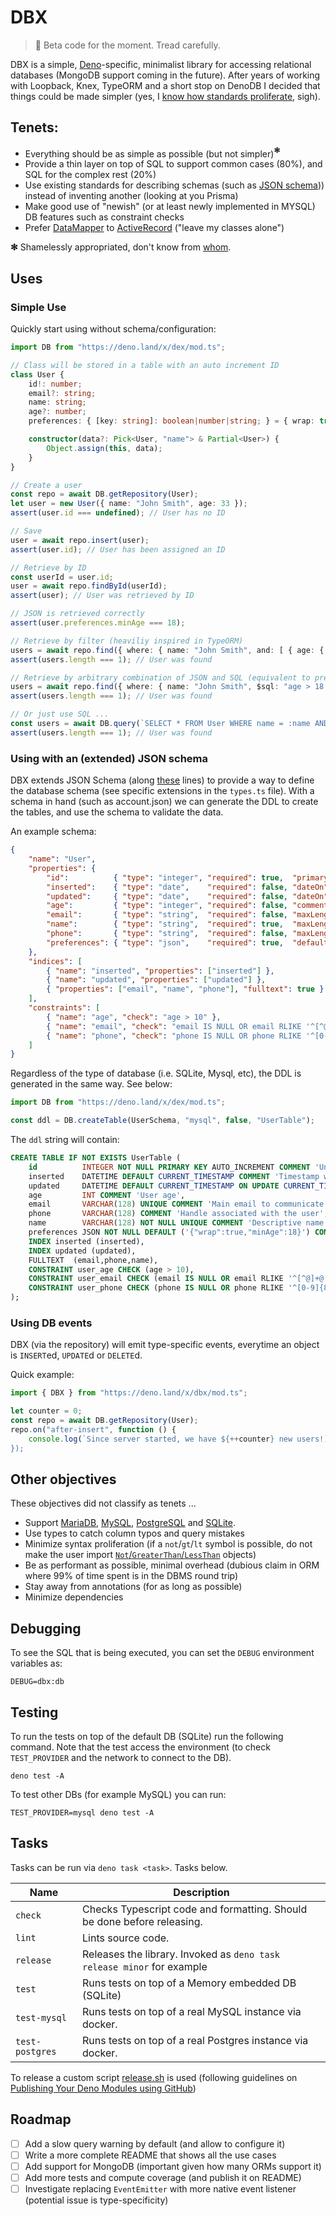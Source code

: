 # DBX

> 🚧 Beta code for the moment. Tread carefully.

DBX is a simple, [Deno](https://deno.land/)-specific, minimalist library for accessing relational databases (MongoDB support 
coming in the future). After years of working with Loopback, Knex, TypeORM and a short stop on DenoDB
I decided that things could be made simpler (yes, I [know how standards proliferate](https://imgs.xkcd.com/comics/standards.png), sigh).



## Tenets:

- Everything should be as simple as possible (but not simpler)**<sup>✻</sup>**
- Provide a thin layer on top of SQL to support common cases (80%), and SQL for the complex rest (20%)
- Use existing standards for describing schemas (such as [JSON schema](https://json-schema.org))) instead of inventing another (looking at you Prisma)
- Make good use of "newish" (or at least newly implemented in MYSQL) DB features such as constraint checks
- Prefer [DataMapper](https://typeorm.io/active-record-data-mapper#what-is-the-data-mapper-pattern) to [ActiveRecord](https://typeorm.io/active-record-data-mapper#what-is-the-active-record-pattern) ("leave my classes alone")

**✻** Shamelessly appropriated, don't know from [whom](https://quoteinvestigator.com/2011/05/13/einstein-simple/).


## Uses

### Simple Use

Quickly start using without schema/configuration:

```ts
import DB from "https://deno.land/x/dex/mod.ts";

// Class will be stored in a table with an auto increment ID
class User {
    id!: number;
    email?: string;
    name: string;
    age?: number;
    preferences: { [key: string]: boolean|number|string; } = { wrap: true, minAge: 18 };

    constructor(data?: Pick<User, "name"> & Partial<User>) {
        Object.assign(this, data);
    }
}

// Create a user
const repo = await DB.getRepository(User);
let user = new User({ name: "John Smith", age: 33 });
assert(user.id === undefined); // User has no ID

// Save
user = await repo.insert(user);
assert(user.id); // User has been assigned an ID

// Retrieve by ID
const userId = user.id;
user = await repo.findById(userId);
assert(user); // User was retrieved by ID

// JSON is retrieved correctly
assert(user.preferences.minAge === 18);

// Retrieve by filter (heaviliy inspired in TypeORM)
users = await repo.find({ where: { name: "John Smith", and: [ { age: { gt: 18 } }, { age: { lt: 100 } } ] }, order: { age: "DESC" }, limit: 1 });
assert(users.length === 1); // User was found

// Retrieve by arbitrary combination of JSON and SQL (equivalent to previous query)
users = await repo.find({ where: { name: "John Smith", $sql: "age > 18 AND age < 100" }, order: { age: "DESC" }, limit: 1 });
assert(users.length === 1); // User was found

// Or just use SQL ...
const users = await DB.query(`SELECT * FROM User WHERE name = :name AND age > :minAge AND age < :maxAge`, {  name: "John Smith", minAge: 18, maxAge: 100 });
assert(users.length === 1); // User was found
```

### Using with an (extended) JSON schema

DBX extends JSON Schema (along [these](https://json-schema.org/understanding-json-schema/structuring.html#id21) lines) to 
provide a way to define the database schema (see specific extensions in the `types.ts` file). With a schema in hand (such as account.json) we
can generate the DDL to create the tables, and use the schema to validate the data.

An example schema:

```json
{
    "name": "User",
    "properties": {
        "id":          { "type": "integer", "required": true,  "primaryKey": true, "comment": "Unique identifier, auto-generated. It's the primary key." },
        "inserted":    { "type": "date",    "required": false, "dateOn": "insert", "comment": "Timestamp when current record is inserted" },
        "updated":     { "type": "date",    "required": false, "dateOn": "update", "comment": "Timestamp when current record is updated" },
        "age":         { "type": "integer", "required": false, "comment": "User age" },
        "email":       { "type": "string",  "required": false, "maxLength": 128, "unique": true, "comment": "Main email to communicate for user" },
        "name":        { "type": "string",  "required": true,  "maxLength": 128, "unique": true, "comment": "Descriptive name to identify the instance" },
        "phone":       { "type": "string",  "required": false, "maxLength": 128, "comment": "Phone associated with the user" },
        "preferences": { "type": "json",    "required": true,  "default": { "wrap": true, "minAge": 18 }, "comment": "All the general options associated with the user." }
    },
    "indices": [
        { "name": "inserted", "properties": ["inserted"] },
        { "name": "updated", "properties": ["updated"] },
        { "properties": ["email", "name", "phone"], "fulltext": true }
    ],
    "constraints": [
        { "name": "age", "check": "age > 10" },
        { "name": "email", "check": "email IS NULL OR email RLIKE '^[^@]+@[^@]+[.][^@]{2,}$'" },
        { "name": "phone", "check": "phone IS NULL OR phone RLIKE '^[0-9]{8,16}$'" }
    ]
}
```

Regardless of the type of database (i.e. SQLite, Mysql, etc), the DDL is generated in the same way. See below:

```ts
import DB from "https://deno.land/x/dex/mod.ts";

const ddl = DB.createTable(UserSchema, "mysql", false, "UserTable");
```

The `ddl` string will contain:

```sql
CREATE TABLE IF NOT EXISTS UserTable (
    id          INTEGER NOT NULL PRIMARY KEY AUTO_INCREMENT COMMENT 'Unique identifier, auto-generated. It''s the primary key.',
    inserted    DATETIME DEFAULT CURRENT_TIMESTAMP COMMENT 'Timestamp when current record is inserted',
    updated     DATETIME DEFAULT CURRENT_TIMESTAMP ON UPDATE CURRENT_TIMESTAMP COMMENT 'Timestamp when current record is updated',
    age         INT COMMENT 'User age',
    email       VARCHAR(128) UNIQUE COMMENT 'Main email to communicate for that user',
    phone       VARCHAR(128) COMMENT 'Handle associated with the user',
    name        VARCHAR(128) NOT NULL UNIQUE COMMENT 'Descriptive name to identify the instance',
    preferences JSON NOT NULL DEFAULT ('{"wrap":true,"minAge":18}') COMMENT 'All the general options associated with the user.',
    INDEX inserted (inserted),
    INDEX updated (updated),
    FULLTEXT  (email,phone,name),
    CONSTRAINT user_age CHECK (age > 10),
    CONSTRAINT user_email CHECK (email IS NULL OR email RLIKE '^[^@]+@[^@]+[.][^@]{2,}$'),
    CONSTRAINT user_phone CHECK (phone IS NULL OR phone RLIKE '^[0-9]{8,16}$')
);
```

### Using DB events

DBX (via the repository) will emit type-specific events, everytime an object is `INSERT`ed, `UPDATE`d or `DELETE`d.

Quick example:

```ts
import { DBX } from "https://deno.land/x/dbx/mod.ts";

let counter = 0;
const repo = await DB.getRepository(User);
repo.on("after-insert", function () {
    console.log(`Since server started, we have ${++counter} new users!)
});
```


## Other objectives

These objectives did not classify as tenets ...

- Support [MariaDB](https://mariadb.org/), [MySQL](https://www.mysql.com/), [PostgreSQL](https://www.postgresql.org/) and [SQLite](https://www.sqlite.org/index.html).
- Use types to catch column typos and query mistakes
- Minimize syntax proliferation (if a `not`/`gt`/`lt` symbol is possible, do not make the user import [`Not`/`GreaterThan`/`LessThan`](https://typeorm.io/find-options#advanced-options) objects)
- Be as performant as possible, minimal overhead (dubious claim in ORM where 99% of time spent is in the DBMS round trip)
- Stay away from annotations (for as long as possible)
- Minimize dependencies

## Debugging

To see the SQL that is being executed, you can set the `DEBUG` environment variables as:

```
DEBUG=dbx:db
```

## Testing

To run the tests on top of the default DB (SQLite) run the following command. Note that the test access the environment
(to check `TEST_PROVIDER` and the network to connect to the DB).

```shell
deno test -A
```

To test other DBs (for example MySQL) you can run:

```shell
TEST_PROVIDER=mysql deno test -A
```


## Tasks

Tasks can be run via `deno task <task>`. Tasks below.

| Name            | Description                                                             |
|-----------------|-------------------------------------------------------------------------|
| `check`         | Checks Typescript code and formatting. Should be done before releasing. |
| `lint`            | Lints source code.                                                      |                     
| `release`       | Releases the library. Invoked as `deno task release minor` for example  |                     
| `test`          | Runs tests on top of a Memory embedded DB (SQLite)                      |                     
| `test-mysql`    | Runs tests on top of a real MySQL instance via docker.                  |                     
| `test-postgres` | Runs tests on top of a real Postgres instance via docker.               |                     

To release a custom script [release.sh](https://gist.github.com/acrodrig/8ca32ed618fe7d6d82900c1242d2eeb0) is used (following guidelines on [Publishing Your Deno Modules using GitHub](https://blog.bitsrc.io/publishing-your-deno-modules-using-github-f2bd86173392))


## Roadmap

- [ ] Add a slow query warning by default (and allow to configure it)
- [ ] Write a more complete README that shows all the use cases
- [ ] Add support for MongoDB (important given how many ORMs support it)
- [ ] Add more tests and compute coverage (and publish it on README)
- [ ] Investigate replacing `EventEmitter` with more native event listener (potential issue is type-specificity)
